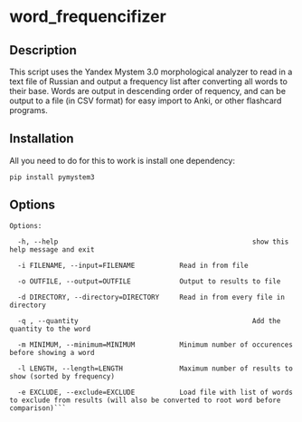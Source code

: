 # word_frequencifizer


## Description ##

This script uses the Yandex Mystem 3.0 morphological analyzer to read in a text file of Russian and output a frequency list after converting all words to their base.  Words are output in descending order of requency, and can be output to a file (in CSV format) for easy import to Anki, or other flashcard programs.

## Installation ##

All you need to do for this to work is install one dependency:

`pip install pymystem3`

## Options ## 
```
Options:

  -h, --help            									show this help message and exit
  
  -i FILENAME, --input=FILENAME           Read in from file
                        
  -o OUTFILE, --output=OUTFILE            Output to results to file
                        
  -d DIRECTORY, --directory=DIRECTORY     Read in from every file in directory
                        
  -q , --quantity									        Add the quantity to the word
                        
  -m MINIMUM, --minimum=MINIMUM           Minimum number of occurences before showing a word
                        
  -l LENGTH, --length=LENGTH              Maximum number of results to show (sorted by frequency)
                        
  -e EXCLUDE, --exclude=EXCLUDE           Load file with list of words to exclude from results (will also be converted to root word before comparison)```
